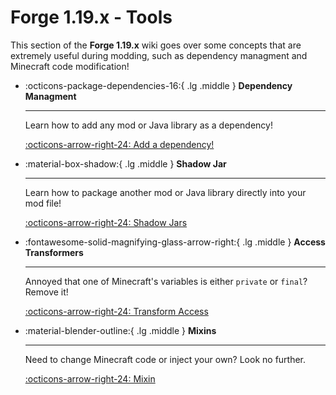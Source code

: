 # Forge 1.19.x - Tools

This section of the **Forge 1.19.x** wiki goes over some concepts that are extremely useful during modding, such as dependency managment and Minecraft code modification!

<div class="grid cards" markdown>

-   :octicons-package-dependencies-16:{ .lg .middle } __Dependency Managment__

    ---

    Learn how to add any mod or Java library as a dependency!

    [:octicons-arrow-right-24: Add a dependency!](dependency "Add a dependency!")

-   :material-box-shadow:{ .lg .middle } __Shadow Jar__

    ---

    Learn how to package another mod or Java library directly into your mod file!

    [:octicons-arrow-right-24: Shadow Jars](shadow "Shadow a library!")

-   :fontawesome-solid-magnifying-glass-arrow-right:{ .lg .middle } __Access Transformers__

    ---

    Annoyed that one of Minecraft's variables is either `private` or `final`? Remove it!

    [:octicons-arrow-right-24: Transform Access](at "Expunge the final variable!")

-   :material-blender-outline:{ .lg .middle } __Mixins__

    ---

    Need to change Minecraft code or inject your own? Look no further.

    [:octicons-arrow-right-24: Mixin](mixin "Powered by literal sponge.")

</div>